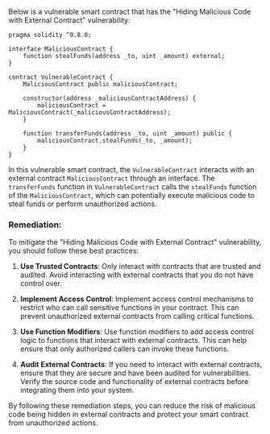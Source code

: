 Below is a vulnerable smart contract that has the "Hiding Malicious Code with External Contract" vulnerability:

```solidity
pragma solidity ^0.8.0;

interface MaliciousContract {
    function stealFunds(address _to, uint _amount) external;
}

contract VulnerableContract {
    MaliciousContract public maliciousContract;

    constructor(address _maliciousContractAddress) {
        maliciousContract = MaliciousContract(_maliciousContractAddress);
    }

    function transferFunds(address _to, uint _amount) public {
        maliciousContract.stealFunds(_to, _amount);
    }
}
```

In this vulnerable smart contract, the `VulnerableContract` interacts with an external contract `MaliciousContract` through an interface. The `transferFunds` function in `VulnerableContract` calls the `stealFunds` function of the `MaliciousContract`, which can potentially execute malicious code to steal funds or perform unauthorized actions.

### Remediation:
To mitigate the "Hiding Malicious Code with External Contract" vulnerability, you should follow these best practices:

1. **Use Trusted Contracts**: Only interact with contracts that are trusted and audited. Avoid interacting with external contracts that you do not have control over.

2. **Implement Access Control**: Implement access control mechanisms to restrict who can call sensitive functions in your contract. This can prevent unauthorized external contracts from calling critical functions.

3. **Use Function Modifiers**: Use function modifiers to add access control logic to functions that interact with external contracts. This can help ensure that only authorized callers can invoke these functions.

4. **Audit External Contracts**: If you need to interact with external contracts, ensure that they are secure and have been audited for vulnerabilities. Verify the source code and functionality of external contracts before integrating them into your system.

By following these remediation steps, you can reduce the risk of malicious code being hidden in external contracts and protect your smart contract from unauthorized actions.